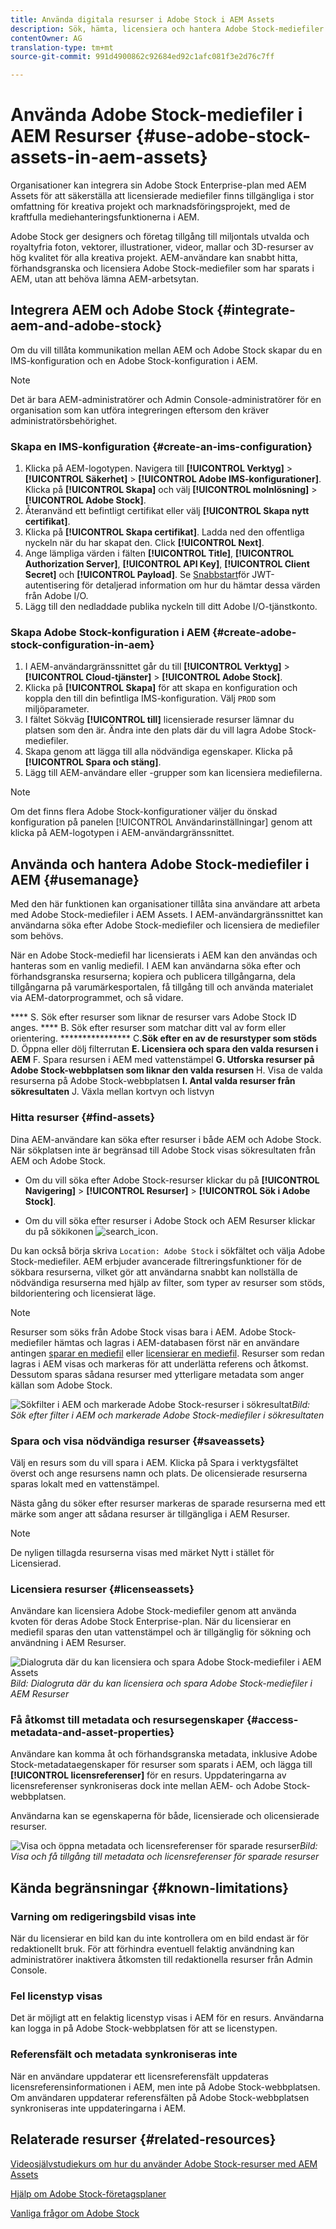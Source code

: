 ```yaml
---
title: Använda digitala resurser i Adobe Stock i AEM Assets
description: Sök, hämta, licensiera och hantera Adobe Stock-mediefiler i Experience Manager. Behandla de licensierade resurserna som alla andra Experience Manager-resurser.
contentOwner: AG
translation-type: tm+mt
source-git-commit: 991d4900862c92684ed92c1afc081f3e2d76c7ff

---
```



# Använda Adobe Stock-mediefiler i AEM Resurser {#use-adobe-stock-assets-in-aem-assets}

Organisationer kan integrera sin Adobe Stock Enterprise-plan med AEM Assets för att säkerställa att licensierade mediefiler finns tillgängliga i stor omfattning för kreativa projekt och marknadsföringsprojekt, med de kraftfulla mediehanteringsfunktionerna i AEM.

Adobe Stock ger designers och företag tillgång till miljontals utvalda och royaltyfria foton, vektorer, illustrationer, videor, mallar och 3D-resurser av hög kvalitet för alla kreativa projekt. AEM-användare kan snabbt hitta, förhandsgranska och licensiera Adobe Stock-mediefiler som har sparats i AEM, utan att behöva lämna AEM-arbetsytan.

## Integrera AEM och Adobe Stock {#integrate-aem-and-adobe-stock}

Om du vill tillåta kommunikation mellan AEM och Adobe Stock skapar du en IMS-konfiguration och en Adobe Stock-konfiguration i AEM.

>[!NOTE]
>
>Det är bara AEM-administratörer och Admin Console-administratörer för en organisation som kan utföra integreringen eftersom den kräver administratörsbehörighet.

### Skapa en IMS-konfiguration {#create-an-ims-configuration}

1. Klicka på AEM-logotypen. Navigera till **[!UICONTROL Verktyg]** > **[!UICONTROL Säkerhet]** > **[!UICONTROL Adobe IMS-konfigurationer]**. Klicka på **[!UICONTROL Skapa]** och välj **[!UICONTROL molnlösning]** > **[!UICONTROL Adobe Stock]**.
1. Återanvänd ett befintligt certifikat eller välj **[!UICONTROL Skapa nytt certifikat]**.
1. Klicka på **[!UICONTROL Skapa certifikat]**. Ladda ned den offentliga nyckeln när du har skapat den. Click **[!UICONTROL Next]**.
1. Ange lämpliga värden i fälten **[!UICONTROL Title]**, **[!UICONTROL Authorization Server]**, **[!UICONTROL API Key]**, **[!UICONTROL Client Secret]** och **[!UICONTROL Payload]**. Se [Snabbstart](https://www.adobe.io/authentication/auth-methods.html#!AdobeDocs/adobeio-auth/master/JWT/JWT.md)för JWT-autentisering för detaljerad information om hur du hämtar dessa värden från Adobe I/O.
1. Lägg till den nedladdade publika nyckeln till ditt Adobe I/O-tjänstkonto.

### Skapa Adobe Stock-konfiguration i AEM {#create-adobe-stock-configuration-in-aem}

1. I AEM-användargränssnittet går du till **[!UICONTROL Verktyg]** > **[!UICONTROL Cloud-tjänster]** > **[!UICONTROL Adobe Stock]**.
1. Klicka på **[!UICONTROL Skapa]** för att skapa en konfiguration och koppla den till din befintliga IMS-konfiguration. Välj `PROD` som miljöparameter.
1. I fältet Sökväg **[!UICONTROL till]** licensierade resurser lämnar du platsen som den är. Ändra inte den plats där du vill lagra Adobe Stock-mediefiler.
1. Skapa genom att lägga till alla nödvändiga egenskaper. Klicka på **[!UICONTROL Spara och stäng]**.
1. Lägg till AEM-användare eller -grupper som kan licensiera mediefilerna.

>[!NOTE]
>
>Om det finns flera Adobe Stock-konfigurationer väljer du önskad konfiguration på panelen [!UICONTROL Användarinställningar] genom att klicka på AEM-logotypen i AEM-användargränssnittet.

## Använda och hantera Adobe Stock-mediefiler i AEM {#usemanage}

Med den här funktionen kan organisationer tillåta sina användare att arbeta med Adobe Stock-mediefiler i AEM Assets. I AEM-användargränssnittet kan användarna söka efter Adobe Stock-mediefiler och licensiera de mediefiler som behövs.

När en Adobe Stock-mediefil har licensierats i AEM kan den användas och hanteras som en vanlig mediefil. I AEM kan användarna söka efter och förhandsgranska resurserna; kopiera och publicera tillgångarna, dela tillgångarna på varumärkesportalen, få tillgång till och använda materialet via AEM-datorprogrammet, och så vidare.

<!--  ![Search for Adobe Stock assets and filter results from your AEM workspace](assets/adobe-stock-search-results-workspace.png)
*Figure: Search for Adobe Stock assets and filter results from your AEM workspace* -->

**** S. Sök efter resurser som liknar de resurser vars Adobe Stock ID anges. **** B. Sök efter resurser som matchar ditt val av form eller orientering. **************** C.**Sök efter en av de resurstyper som stöds** D. Öppna eller dölj filterrutan **E. Licensiera och spara den valda resursen i AEM** F. Spara resursen i AEM med vattenstämpel **G. Utforska resurser på Adobe Stock-webbplatsen som liknar den valda resursen** H. Visa de valda resurserna på Adobe Stock-webbplatsen **I. Antal valda resurser från sökresultaten** J. Växla mellan kortvyn och listvyn

### Hitta resurser {#find-assets}

Dina AEM-användare kan söka efter resurser i både AEM och Adobe Stock. När sökplatsen inte är begränsad till Adobe Stock visas sökresultaten från AEM och Adobe Stock.

* Om du vill söka efter Adobe Stock-resurser klickar du på **[!UICONTROL Navigering]** > **[!UICONTROL Resurser]** > **[!UICONTROL Sök i Adobe Stock]**.

* Om du vill söka efter resurser i Adobe Stock och AEM Resurser klickar du på sökikonen ![search_icon](assets/do-not-localize/search_icon.png).

Du kan också börja skriva `Location: Adobe Stock` i sökfältet och välja Adobe Stock-mediefiler.  AEM erbjuder avancerade filtreringsfunktioner för de sökbara resurserna, vilket gör att användarna snabbt kan nollställa de nödvändiga resurserna med hjälp av filter, som typer av resurser som stöds, bildorientering och licensierat läge.

>[!NOTE]
>
>Resurser som söks från Adobe Stock visas bara i AEM. Adobe Stock-mediefiler hämtas och lagras i AEM-databasen först när en användare antingen [sparar en mediefil](/help/assets/aem-assets-adobe-stock.md#saveassets) eller [licensierar en mediefil](/help/assets/aem-assets-adobe-stock.md#licenseassets). Resurser som redan lagras i AEM visas och markeras för att underlätta referens och åtkomst. Dessutom sparas sådana resurser med ytterligare metadata som anger källan som Adobe Stock.

![Sökfilter i AEM och markerade Adobe Stock-resurser i sökresultat](assets/aem-search-filters2.jpg)*Bild: Sök efter filter i AEM och markerade Adobe Stock-mediefiler i sökresultaten*

### Spara och visa nödvändiga resurser {#saveassets}

Välj en resurs som du vill spara i AEM. Klicka på Spara i verktygsfältet överst och ange resursens namn och plats. De olicensierade resurserna sparas lokalt med en vattenstämpel.

Nästa gång du söker efter resurser markeras de sparade resurserna med ett märke som anger att sådana resurser är tillgängliga i AEM Resurser.

>[!NOTE]
>
>De nyligen tillagda resurserna visas med märket Nytt i stället för Licensierad.

### Licensiera resurser {#licenseassets}

Användare kan licensiera Adobe Stock-mediefiler genom att använda kvoten för deras Adobe Stock Enterprise-plan. När du licensierar en mediefil sparas den utan vattenstämpel och är tillgänglig för sökning och användning i AEM Resurser.

![Dialogruta där du kan licensiera och spara Adobe Stock-mediefiler i AEM Assets](assets/aem-stock_licenseandsave.jpg)*Bild: Dialogruta där du kan licensiera och spara Adobe Stock-mediefiler i AEM Resurser*

### Få åtkomst till metadata och resursegenskaper {#access-metadata-and-asset-properties}

Användare kan komma åt och förhandsgranska metadata, inklusive Adobe Stock-metadataegenskaper för resurser som sparats i AEM, och lägga till **[!UICONTROL licensreferenser]** för en resurs. Uppdateringarna av licensreferenser synkroniseras dock inte mellan AEM- och Adobe Stock-webbplatsen.

Användarna kan se egenskaperna för både, licensierade och olicensierade resurser.

![Visa och öppna metadata och licensreferenser för sparade resurser](assets/metadata_properties.jpg)*Bild: Visa och få tillgång till metadata och licensreferenser för sparade resurser*

## Kända begränsningar {#known-limitations}

### Varning om redigeringsbild visas inte

När du licensierar en bild kan du inte kontrollera om en bild endast är för redaktionellt bruk. För att förhindra eventuell felaktig användning kan administratörer inaktivera åtkomsten till redaktionella resurser från Admin Console.

### Fel licenstyp visas

Det är möjligt att en felaktig licenstyp visas i AEM för en resurs. Användarna kan logga in på Adobe Stock-webbplatsen för att se licenstypen.

### Referensfält och metadata synkroniseras inte

När en användare uppdaterar ett licensreferensfält uppdateras licensreferensinformationen i AEM, men inte på Adobe Stock-webbplatsen. Om användaren uppdaterar referensfälten på Adobe Stock-webbplatsen synkroniseras inte uppdateringarna i AEM.

## Relaterade resurser {#related-resources}

[Videosjälvstudiekurs om hur du använder Adobe Stock-resurser med AEM Assets](https://helpx.adobe.com/experience-manager/kt/assets/using/stock-assets-feature-video-use.html)

[Hjälp om Adobe Stock-företagsplaner](https://helpx.adobe.com/enterprise/using/adobe-stock-enterprise.html)

[Vanliga frågor om Adobe Stock](https://helpx.adobe.com/stock/faq.html)
